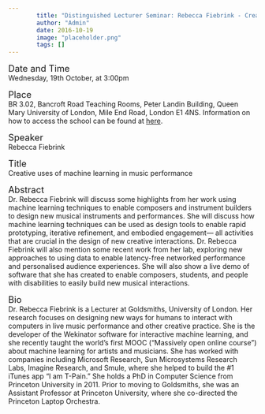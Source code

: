 ```yaml
---
        title: "Distinguished Lecturer Seminar: Rebecca Fiebrink - Creative uses of machine learning in music performance"
        author: "Admin"
        date: 2016-10-19
        image: "placeholder.png"
        tags: []
---
```


<span style="font-size: 130%;">Date and Time</span></br>
Wednesday, 19th October, at 3:00pm

<span style="font-size: 130%;">Place</span></br>
BR 3.02, Bancroft Road Teaching Rooms, Peter Landin Building, Queen Mary University of London, Mile End Road, London E1 4NS. Information on how to access the school can be found at <a href="http://www.eecs.qmul.ac.uk/contact-us/">here</a>.

<span style="font-size: 130%;">Speaker</span></br>
Rebecca Fiebrink 

<span style="font-size: 130%;">Title</span></br>
Creative uses of machine learning in music performance

<span style="font-size: 130%;">Abstract</span></br>
Dr. Rebecca Fiebrink will discuss some highlights from her work using machine learning techniques to enable composers and instrument builders to design new musical instruments and performances. She will discuss how machine learning techniques can be used as design tools to enable rapid prototyping, iterative refinement, and embodied engagement— all activities that are crucial in the design of new creative interactions.
Dr. Rebecca Fiebrink will also mention some recent work from her lab, exploring new approaches to using data to enable latency-free networked performance and personalised audience experiences. She will also show a live demo of software that she has created to enable composers, students, and people with disabilities to easily build new musical interactions.

<span style="font-size: 130%;">Bio</span></br>
Dr. Rebecca Fiebrink is a Lecturer at Goldsmiths, University of London. Her research focuses on designing new ways for humans to interact with computers in live music performance and other creative practice. She is the developer of the Wekinator software for interactive machine learning, and she recently taught the world’s first MOOC (“Massively open online course”) about machine learning for artists and musicians. She has worked with companies including Microsoft Research, Sun Microsystems Research Labs, Imagine Research, and Smule, where she helped to build the #1 iTunes app “I am T-Pain.” She holds a PhD in Computer Science from Princeton University in 2011. Prior to moving to Goldsmiths, she was an Assistant Professor at Princeton University, where she co-directed the Princeton Laptop Orchestra.
